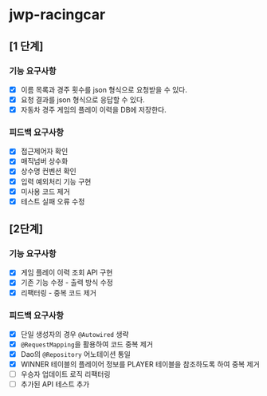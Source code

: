 # jwp-racingcar

## [1 단계]

### 기능 요구사항

- [x] 이름 목록과 경주 횟수를 json 형식으로 요청받을 수 있다.
- [x] 요청 결과를 json 형식으로 응답할 수 있다.
- [x] 자동차 경주 게임의 플레이 이력을 DB에 저장한다.

### 피드백 요구사항

- [x] 접근제어자 확인
- [x] 매직넘버 상수화
- [x] 상수명 컨벤션 확인
- [x] 입력 예외처리 기능 구현
- [x] 미사용 코드 제거
- [x] 테스트 실패 오류 수정

## [2단계]

### 기능 요구사항

- [x] 게임 플레이 이력 조회 API 구현
- [x] 기존 기능 수정 - 출력 방식 수정
- [x] 리팩터링 - 중복 코드 제거

### 피드백 요구사항

- [x] 단일 생성자의 경우 `@Autowired` 생략
- [x] `@RequestMapping`을 활용하여 코드 중복 제거
- [x] Dao의 `@Repository` 어노테이션 통일
- [x] WINNER 테이블의 플레이어 정보를 PLAYER 테이블을 참조하도록 하여 중복 제거
- [ ] 우승자 업데이트 로직 리팩터링
- [ ] 추가된 API 테스트 추가
